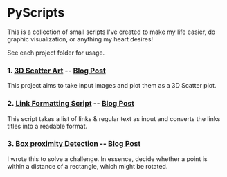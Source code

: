# PyScripts

This is a collection of small scripts I've created to make my life easier, do graphic visualization, or anything my heart desires!

See each project folder for usage.

### 1. [3D Scatter Art](https://github.com/David-Carlson/PyScripts/tree/master/3DScatterPlot) -- [Blog Post](https://david-carlson.github.io/blog/3D-Scatter-plots)
This project aims to take input images and plot them as a 3D Scatter plot.


### 2. [Link Formatting Script](https://github.com/David-Carlson/PyScripts/tree/master/ProcessRedditLinks) -- [Blog Post](https://david-carlson.github.io/blog/link-formatting-script)
This script takes a list of links & regular text as input and converts the links
titles into a readable format.

### 3. [Box proximity Detection](https://github.com/David-Carlson/PyScripts/tree/master/BoxProximity) -- [Blog Post](https://david-carlson.github.io/blog/box-proximity)
I wrote this to solve a challenge. In essence, decide whether a point is within a distance of a rectangle, which might be rotated.
